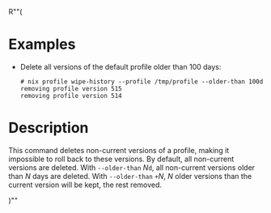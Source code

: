 R""(

# Examples

* Delete all versions of the default profile older than 100 days:

  ```console
  # nix profile wipe-history --profile /tmp/profile --older-than 100d
  removing profile version 515
  removing profile version 514
  ```

# Description

This command deletes non-current versions of a profile, making it
impossible to roll back to these versions. By default, all non-current
versions are deleted. With `--older-than` *N*`d`, all non-current
versions older than *N* days are deleted. With `--older-than` `+`*N*,
*N* older versions than the current version will be kept, the rest
removed.

)""
